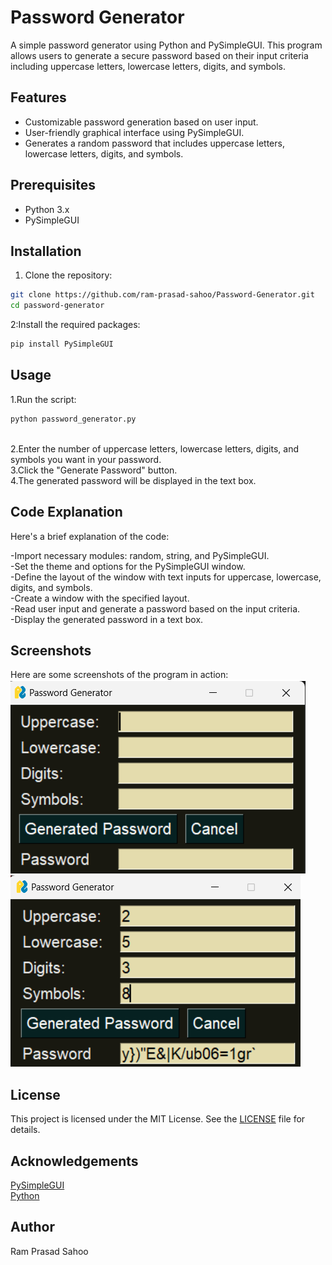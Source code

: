 # Password Generator

A simple password generator using Python and PySimpleGUI. This program allows users to generate a secure password based on their input criteria including uppercase letters, lowercase letters, digits, and symbols.

## Features

- Customizable password generation based on user input.<br>
- User-friendly graphical interface using PySimpleGUI.<br>
- Generates a random password that includes uppercase letters, lowercase letters, digits, and symbols.<br>

## Prerequisites

- Python 3.x
- PySimpleGUI

## Installation

1. Clone the repository:

```bash
git clone https://github.com/ram-prasad-sahoo/Password-Generator.git
cd password-generator
```
2:Install the required packages:
```bash
pip install PySimpleGUI
```
## Usage
1.Run the script:
```bash
python password_generator.py
```
<br>
2.Enter the number of uppercase letters, lowercase letters, digits, and symbols you want in your password.<br>
3.Click the "Generate Password" button.<br>
4.The generated password will be displayed in the text box.<br>


## Code Explanation
Here's a brief explanation of the code:<br>

-Import necessary modules: random, string, and PySimpleGUI.<br>
-Set the theme and options for the PySimpleGUI window.<br>
-Define the layout of the window with text inputs for uppercase, lowercase, digits, and symbols.<br>
-Create a window with the specified layout.<br>
-Read user input and generate a password based on the input criteria.<br>
-Display the generated password in a text box.<br>

## Screenshots
Here are some screenshots of the program in action:
<br>
<img src="Screenshot 2024-06-24 113401.png" alt="Password Generator" />
<br>
<img src="Screenshot 2024-06-24 113842.png" alt="Password Generator" />




## License
This project is licensed under the MIT License. See the [LICENSE](LICENSE) file for details.

## Acknowledgements
<a href="https://pysimplegui.com/">PySimpleGUI</a>
<br>
<a href="https://www.python.org/">Python</a>
##  Author
Ram Prasad Sahoo
